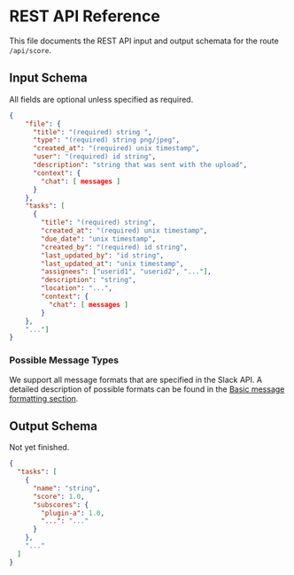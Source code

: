 # REST API Reference
This file documents the REST API input and output schemata for the route
`/api/score`.

## Input Schema
All fields are optional unless specified as required.

```json
{
    "file": {
      "title": "(required) string ",
      "type": "(required) string png/jpeg",
      "created_at": "(required) unix timestamp",
      "user": "(required) id string",
      "description": "string that was sent with the upload",
      "context": {
        "chat": [ messages ]
      }
    },
    "tasks": [
      {
        "title": "(required) string",
        "created_at": "(required) unix timestamp",
        "due_date": "unix timestamp",
        "created_by": "(required) id string",
        "last_updated_by": "id string",
        "last_updated_at": "unix timestamp",
        "assignees": ["userid1", "userid2", "..."],
        "description": "string",
        "location": "...",
        "context": {
          "chat": [ messages ]
        }
    },
    "..."]
}
```

### Possible Message Types
We support all message formats that are specified in the Slack API.
A detailed description of possible formats can be found in the
[Basic message formatting section](https://api.slack.com/docs/message-formatting).


## Output Schema
Not yet finished.

```json
{
  "tasks": [
    {
      "name": "string",
      "score": 1.0,
      "subscores": {
        "plugin-a": 1.0,
        "...": "..."
      }
    },
    "..."
  ]
}
```
